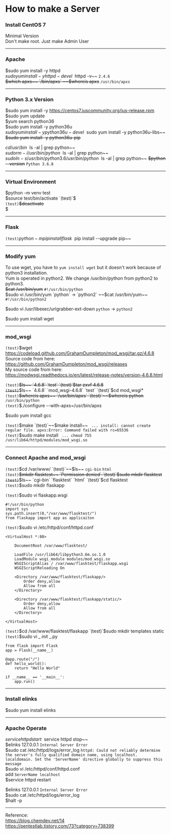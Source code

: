 How to make a Server   
=
### Install CentOS 7   
Minimal Version   
Don't make root. Just make Admin User   
***
### Apache
$sudo yum install -y httpd   
$sudo yum install -y httpd-devel   
~~$httpd -v~~ `2.4.6`   
~~$which apxs~~ `/bin/apxs`   
~~$whereis apxs~~ `/usr/bin/apxs`   
- - -
### Python 3.x Version
$sudo yum install -y https://centos7.iuscommunity.org/ius-release.rpm   
$sudo yum update   
$yum search python36   
$sudo yum install -y python36u   
$sudo yum install -y python36u-devel   
~~$sudo yum install -y python36u-libs~~   
~~$sudo yum install -y python36u-pip~~   

 $cd /usr/bin   
 ~~$ls -al | grep python~~   
 $sudo rm -i /usr/bin/python   
 ~~$ls -al | grep python~~   
 $sudo ln -s /usr/bin/python3.6 /usr/bin/python   
 ~~$ls -al | grep python~~
 ~~$python --version~~ `Python 3.6.8`   
- - -
### Virtual Environment
$python -m venv test   
$source test/bin/activate   
`(test)`$   
`(test)`~~$deactivate~~   
$   
- - -
### Flask 
`(test)`$python -m pip install flask   
~~$pip install --upgrade pip~~   
***
### Modify yum
To use wget, you have to `yum install wget` but it doesn't work because of python3 installation.   
Yum is operated in python2. We change /usr/bin/python from python2 to python3.   
~~$cat /usr/bin/yum~~ `#!/usr/bin/python`   
$sudo vi /usr/bin/yum `python` -> `python2`   
~~$cat /usr/bin/yum~~ `#!/usr/bin/python2`  

$sudo vi /usr/libexec/urlgrabber-ext-down `python` -> `python2`   

$sudo yum install wget
***
### mod_wsgi
`(test)`$wget https://codeload.github.com/GrahamDumpleton/mod_wsgi/tar.gz/4.6.8   
Source code from here: https://github.com/GrahamDumpleton/mod_wsgi/releases   
My source code from here: https://modwsgi.readthedocs.io/en/latest/release-notes/version-4.6.8.html   

`(test)`~~$ls~~ `4.6.8` `test`   
`(test)`$tar zxvf 4.6.8   
`(test)`~~$ls~~ `4.6.8` `mod_wsgi-4.6.8` `test`   
`(test)`$cd mod_wsgi*   
`(test)`~~$whereis apxs~~ `/usr/bin/apxs`   
`(test)`~~$whereis python~~ `/usr/bin/python`   
`(test)`$./configure --with-apxs=/usr/bin/apxs   

$sudo yum install gcc   

`(test)`$make   
`(test)`~~$make install~~ ` ... install: cannot create regular file. apxs:Error: Command failed with rc=65536`   
`(test)`$sudo make install ` ... chmod 755 /usr/lib64/httpd/modules/mod_wsgi.so`   
- - -
### Connect Apache and mod_wsgi
`(test)`$cd /var/www/   
`(test)`~~$ls~~ `cgi-bin` `html`   
`(test)`~~$mkdir flasktest~~ `Permission denied`   
`(test)`$sudo mkdir flasktest   
`(test)`~~$ls~~ `cgi-bin` `flasktest` `html`   
`(test)`$cd flasktest   
`(test)`$sudo mkdir flaskapp   

`(test)`$sudo vi flaskapp.wsgi   

    #!/usr/bin/python
    import sys
    sys.path.insert(0,"/var/www/flasktest/")
    from flaskapp import app as applicaiton

`(test)`$sudo vi /etc/httpd/conf/httpd.conf   

    <VirtualHost *:80>
    
        DocumentRoot /var/www/flasktest/
        
        LoadFile /usr/lib64/libpython3.6m.so.1.0
        LoadModule wsgi_module modules/mod_wsgi.so
        WSGIScriptAlias / /var/www/flasktest/flaskapp.wsgi
        WSGIScriptReloading On
        
        <Directory /var/www/flasktest/flaskapp/>
            Order deny,allow
            Allow from all 
        </Directory>
        
        <Directory /var/www/flasktest/flaskapp/static/>
            Order deny,allow 
            Allow from all 
        </Directory>
 
    </VirtualHost>   

`(test)`$cd /var/www/flasktest/flaskapp   
`(test)`$sudo mkdir templates static   
`(test)`$sudo vi _ _init_ _.py   
    
    from flask import Flask
    app = Flask(__name__)
    
    @app.route("/")
    def hello_world():
        return "Hello World"
        
    if __name__ == '__main__':
        app.run()

- - -
### Install elinks
$sudo yum install elinks   
- - - 
### Apache Operate
$service httpd start   
~~$service httpd stop~~   
$elinks 127.0.0.1 `Internal Server Error`   
$sudo cat /etc/httpd/logs/error_log `httpd: Could not reliably determine the server's fully qualified domain name, using localhost. localdomain. Set the 'ServerName' directive globally to suppress this message`   
$sudo vi /etc/httpd/conf/httpd.conf   
add `ServerName localhost`   
$service httpd restart   

$elinks 127.0.0.1 `Internal Server Error`   
$sudo cat /etc/httpd/logs/error_log    
$halt -p   

- - -
Reference:    
https://blog.chemdev.net/14   
https://pentestlab.tistory.com/73?category=738399   
